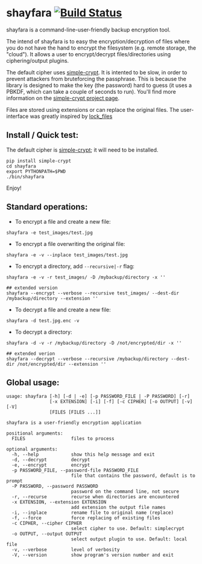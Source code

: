 shayfara [![Build Status](https://travis-ci.org/ghantoos/shayfara.svg?branch=master)](https://travis-ci.org/ghantoos/shayfara)
========


shayfara is a command-line-user-friendly backup encryption tool.

The intend of shayfara is to easy the encryption/decryption of files where you do not have the hand to encrypt the filesystem (e.g. remote storage, the "cloud"). It allows a user to encrypt/decrypt files/directories using ciphering/output plugins.

The default cipher uses [simple-crypt](https://github.com/andrewcooke/simple-crypt). It is intented to be slow, in order to prevent attackers from bruteforcing the passphrase. This is because the library is designed to make the key (the password) hard to guess (it uses a PBKDF, which can take a couple of seconds to run). You'll find more information on the [simple-crypt  project page](https://github.com/andrewcooke/simple-crypt#speed).

Files are stored using extensions or can replace the original files. The user-interface was greatly inspired by [lock_files](https://github.com/jlinoff/lock_files)


Install / Quick test:
---------------------

The default cipher is [simple-crypt](https://github.com/andrewcooke/simple-crypt); it will need to be installed.

```
pip install simple-crypt
cd shayfara
export PYTHONPATH=$PWD
./bin/shayfara
```

Enjoy!

Standard operations:
--------------------

- To encrypt a file and create a new file:
```
shayfara -e test_images/test.jpg
```

- To encrypt a file overwriting the original file:
```
shayfara -e -v --inplace test_images/test.jpg
```

- To encrypt a directory, add ```--recursive|-r``` flag:
```
shayfara -e -v -r test_images/ -D /mybackup/directory -x ''

## extended version
shayfara --encrypt --verbose --recursive test_images/ --dest-dir /mybackup/directory --extension ''
```

- To decrypt a file and create a new file:
```
shayfara -d test.jpg.enc -v
```

- To decrypt a directory:
```
shayfara -d -v -r /mybackup/directory -D /not/encrypted/dir -x ''

## extended verion
shayfara --decrypt --verbose --recursive /mybackup/directory --dest-dir /not/encrypted/dir --extension ''
```

Global usage:
-------------

```
usage: shayfara [-h] [-d | -e] [-p PASSWORD_FILE | -P PASSWORD] [-r]
                [-x EXTENSION] [-i] [-f] [-c CIPHER] [-o OUTPUT] [-v] [-V]
                [FILES [FILES ...]]

shayfara is a user-friendly encryption application

positional arguments:
  FILES                 files to process

optional arguments:
  -h, --help            show this help message and exit
  -d, --decrypt         decrypt
  -e, --encrypt         encrypt
  -p PASSWORD_FILE, --password-file PASSWORD_FILE
                        file that contains the password, default is to prompt
  -P PASSWORD, --password PASSWORD
                        password on the command line, not secure
  -r, --recurse         recurse when directories are encountered
  -x EXTENSION, --extension EXTENSION
                        add extension the output file names
  -i, --inplace         rename file to original name (replace)
  -f, --force           force replacing of existing files
  -c CIPHER, --cipher CIPHER
                        select cipher to use. Default: simplecrypt
  -o OUTPUT, --output OUTPUT
                        select output plugin to use. Default: local file
  -v, --verbose         level of verbosity
  -V, --version         show program's version number and exit
```
